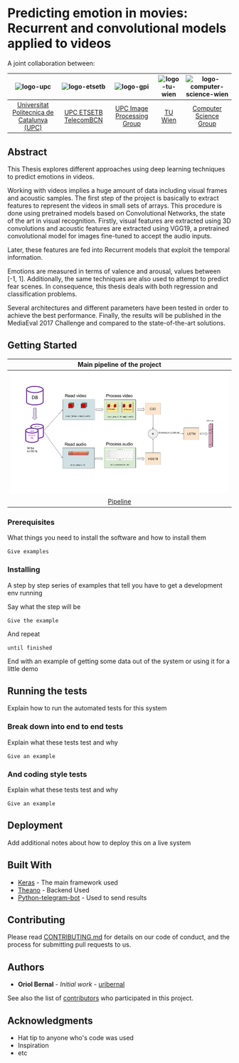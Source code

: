 # Predicting emotion in movies: Recurrent and convolutional models applied to videos

A joint collaboration between:

| ![logo-upc] | ![logo-etsetb] | ![logo-gpi] | ![logo-tu-wien] | ![logo-computer-science-wien] | 
|:-:|:-:|:-:|:-:|:-:|
| [Universitat Politecnica de Catalunya (UPC)][upc-web] | [UPC ETSETB TelecomBCN][etsetb-web]  | [UPC Image Processing Group][gpi-web] |  [TU Wien][tu-wien]  | [Computer Science Group][computer-science-wien] | 



[upc-web]: http://www.upc.edu/?set_language=en 
[etsetb-web]: https://www.etsetb.upc.edu/en/ 
[gpi-web]: https://imatge.upc.edu/web/ 
[tu-wien]: https://www.tuwien.ac.at/en/
[computer-science-wien]: http://www.informatik.tuwien.ac.at/english



[logo-upc]: https://raw.githubusercontent.com/imatge-upc/saliency-2016-cvpr/master/logos/upc.jpg "Universitat Politecnica de Catalunya"
[logo-etsetb]: https://raw.githubusercontent.com/imatge-upc/saliency-2016-cvpr/master/logos/etsetb.png "ETSETB TelecomBCN"
[logo-gpi]: https://raw.githubusercontent.com/imatge-upc/saliency-2016-cvpr/master/logos/gpi.png "UPC Image Processing Group"
[logo-tu-wien]: https://www.tuwien.ac.at/fileadmin/t/tuwien/downloads/cd/CD_NEU_2009/TU_Logos_2009/TU-Signet.png "TU Wien"
[logo-computer-science-wien]: https://www.fsinf.at/files/fak_Logo.png

## Abstract

This Thesis explores different approaches using deep learning techniques to predict emotions in videos.

Working with videos implies a huge amount of data including visual frames and acoustic samples. The first step of the project is basically to extract features to represent the videos in small sets of arrays. This procedure is done using pretrained models based on Convolutional Networks, the state of the art in visual recognition. Firstly, visual features are extracted using 3D convolutions and acoustic features are extracted using VGG19, a pretrained convolutional model for images fine-tuned to accept the audio inputs.

Later, these features are fed into Recurrent models that exploit the temporal information.

Emotions are measured in terms of valence and arousal, values between [-1, 1]. Additionally, the same techniques are also used to attempt to predict fear scenes. In consequence, this thesis deals with both regression and classification problems.

Several architectures and different parameters have been tested in order to achieve the best performance. Finally, the results will be published in the MediaEval 2017 Challenge and compared to the state-of-the-art solutions.



## Getting Started

| Main pipeline of the project |  
|:-:|
|  ![pipeline] | 
| [Pipeline](https://github.com/uribernal/tfg-2017-oriol.bernal/blob/master/scripts/pipeline.py)  | 

[pipeline]: https://github.com/uribernal/tfg-2017-oriol.bernal/blob/master/docs/images/pipeline.png?raw=true "pipeline of the project"



### Prerequisites

What things you need to install the software and how to install them

```
Give examples
```

### Installing

A step by step series of examples that tell you have to get a development env running

Say what the step will be

```
Give the example
```

And repeat

```
until finished
```

End with an example of getting some data out of the system or using it for a little demo

## Running the tests

Explain how to run the automated tests for this system

### Break down into end to end tests

Explain what these tests test and why

```
Give an example
```

### And coding style tests

Explain what these tests test and why

```
Give an example
```

## Deployment

Add additional notes about how to deploy this on a live system

## Built With

* [Keras](https://keras.io/) - The main framework used
* [Theano](http://deeplearning.net/software/theano/) - Backend Used
* [Python-telegram-bot](https://python-telegram-bot.readthedocs.io/en/latest/) - Used to send results

## Contributing

Please read [CONTRIBUTING.md](https://gist.github.com/PurpleBooth/b24679402957c63ec426) for details on our code of conduct, and the process for submitting pull requests to us.


## Authors

* **Oriol Bernal** - *Initial work* - [uribernal](https://github.com/uribernal)

See also the list of [contributors](https://github.com/your/project/contributors) who participated in this project.


## Acknowledgments

* Hat tip to anyone who's code was used
* Inspiration
* etc

